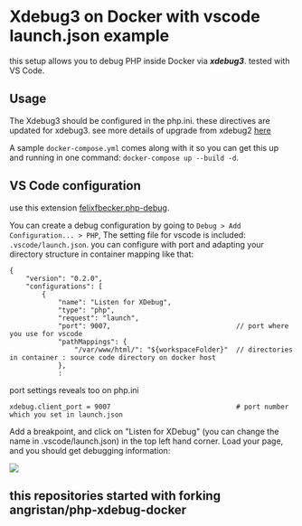 # Xdebug3 on Docker with vscode launch.json example

this setup allows you to debug PHP inside Docker via ***xdebug3***. tested with VS Code.

## Usage

The Xdebug3 should be configured in the php.ini. these directives are updated for xdebug3.
see more details of upgrade from xdebug2 [here](https://xdebug.org/docs/upgrade_guide)

 A sample `docker-compose.yml` comes along with it so you can get this up and running in one command: `docker-compose up --build -d`.

## VS Code configuration

use this extension [felixfbecker.php-debug](https://marketplace.visualstudio.com/items?itemName=felixfbecker.php-debug).

You can create a debug configuration by going to `Debug > Add Configuration... > PHP`, 
The setting file for vscode is included: `.vscode/launch.json`.
you can configure with port and adapting your directory structure in container mapping like that:
```
{
    "version": "0.2.0",
    "configurations": [
        {
            "name": "Listen for XDebug",
            "type": "php",
            "request": "launch",
            "port": 9007,                               // port where you use for vscode
            "pathMappings": {
                "/var/www/html/": "${workspaceFolder}"  // directories in container : source code directory on docker host
            },
            :
```

port settings reveals too on php.ini
```
xdebug.client_port = 9007                               # port number which you set in launch.json
```

Add a breakpoint, and click on "Listen for XDebug" (you can change the name in .vscode/launch.json) in the top left hand corner. Load your page, and you should get debugging information:

![](https://i.imgur.com/B8dnAj7.png)


## this repositories started with forking angristan/php-xdebug-docker
